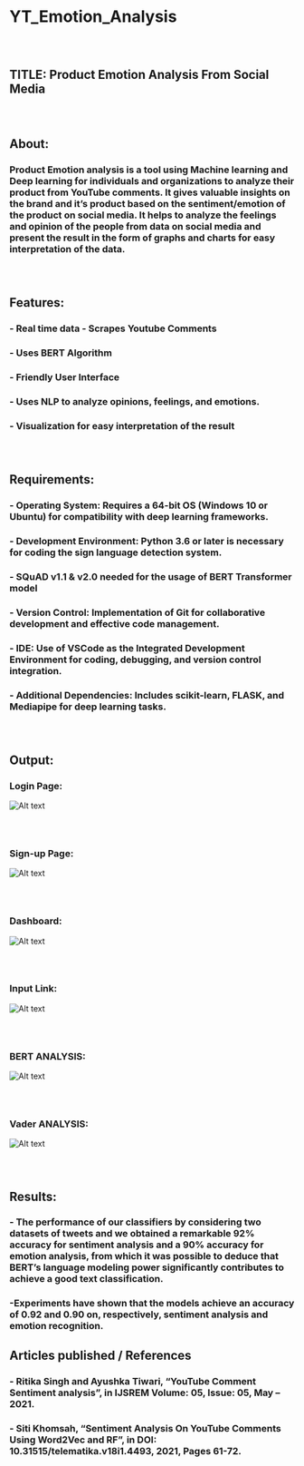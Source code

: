 # YT_Emotion_Analysis
### <br>
## TITLE: Product Emotion Analysis From Social Media
### <br>
## About:
###   Product Emotion analysis is a tool using Machine learning and Deep learning for individuals and organizations to analyze their product from YouTube comments. It gives valuable insights on the brand and it’s product based on the sentiment/emotion of the product on social media. It helps to analyze the feelings and opinion of the people from data on social media and present the result in the form of graphs and charts for easy interpretation of the data.

### <br>
## Features:
###   - Real time data - Scrapes Youtube Comments
###   - Uses **BERT** Algorithm
###   - Friendly User Interface
###   - Uses NLP to analyze opinions, feelings, and emotions.
###   - Visualization for easy interpretation of the result
### <br>

## Requirements:
###   - Operating System: Requires a 64-bit OS (Windows 10 or Ubuntu) for compatibility with deep learning frameworks.
###   - Development Environment: Python 3.6 or later is necessary for coding the sign language detection system.
###   - SQuAD v1.1 & v2.0 needed for the usage of BERT Transformer model
###   - Version Control: Implementation of Git for collaborative development and effective code management.
###   - IDE: Use of VSCode as the Integrated Development Environment for coding, debugging, and version control integration.
###   - Additional Dependencies: Includes scikit-learn, FLASK, and Mediapipe for deep learning tasks.
### <br>

## Output:
<!--### Scraping Youtube comments:
![Alt text](/static/YT%20Emotion%20Analysis/Screenshot%202023-01-29%20171739.png) -->

### Login Page:
![Alt text](/static/YT%20Emotion%20Analysis/Screenshot%202023-01-26%20183543.png)
### <br>
### Sign-up Page:
![Alt text](/static/YT%20Emotion%20Analysis/Screenshot%202023-01-26%20183708.png)
### <br>
### Dashboard:
![Alt text](/static/YT%20Emotion%20Analysis/Screenshot%202023-01-26%20183738.png)
### <br>
### Input Link:
![Alt text](/static/YT%20Emotion%20Analysis/Screenshot%202023-01-29%20162115.png)
### <br>
### BERT ANALYSIS:
![Alt text](/static/YT%20Emotion%20Analysis/Screenshot%202023-01-29%20162624.png)
### <br>
### Vader ANALYSIS:
![Alt text](/static/YT%20Emotion%20Analysis/Screenshot%202023-01-29%20163944.png)

### <br>
## Results:
###   - The performance of our classifiers by considering two datasets of tweets and we obtained a remarkable 92% accuracy for sentiment analysis and a 90% accuracy for emotion analysis, from which it was possible to deduce that BERT’s language modeling power significantly contributes to achieve a good text classification.
###   -Experiments have shown that the models achieve an accuracy of 0.92 and 0.90 on, respectively, sentiment analysis and emotion recognition.

## Articles published / References
###  - Ritika Singh and Ayushka Tiwari, “YouTube Comment Sentiment analysis”, in IJSREM Volume: 05, Issue: 05, May – 2021.
###  - Siti Khomsah, “Sentiment Analysis On YouTube Comments Using Word2Vec and RF”, in DOI: 10.31515/telematika.v18i1.4493, 2021, Pages 61-72.
